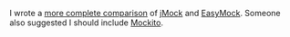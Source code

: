 I wrote a [more complete comparison](Mocking.html) of
[jMock](http://jmock.org)
and [EasyMock](http://easymock.org).  Someone also suggested I should include
[Mockito](http://code.google.com/p/mockito).
